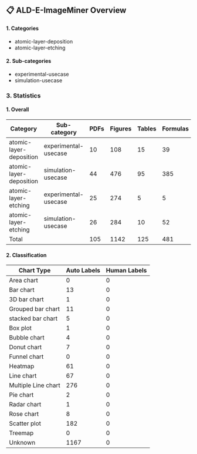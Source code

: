 ## 📋 ALD-E-ImageMiner Overview

#### 1. Categories

- atomic-layer-deposition
- atomic-layer-etching

#### 2. Sub-categories

- experimental-usecase
- simulation-usecase


### 3. Statistics

#### 1. Overall

| Category | Sub-category | PDFs | Figures | Tables | Formulas | Total |
| --- | --- | --- | --- | --- | --- | --- |
| atomic-layer-deposition | experimental-usecase | 10 | 108 | 15 | 39 | 162 |
| atomic-layer-deposition | simulation-usecase | 44 | 476 | 95 | 385 | 956 |
| atomic-layer-etching | experimental-usecase | 25 | 274 | 5 | 5 | 363 |
| atomic-layer-etching | simulation-usecase | 26 | 284 | 10 | 52 | 436 |
| Total |  | 105 | 1142 | 125 | 481 | **1748** |


#### 2. Classification

| Chart Type | Auto Labels | Human Labels |
| --- | --- | --- |
| Area chart | 0 | 0 |
| Bar chart | 13 | 0 |
| 3D bar chart | 1 | 0 |
| Grouped bar chart | 11 | 0 |
| stacked bar chart | 5 | 0 |
| Box plot | 1 | 0 |
| Bubble chart | 4 | 0 |
| Donut chart | 7 | 0 |
| Funnel chart | 0 | 0 |
| Heatmap | 61 | 0 |
| Line chart | 67 | 0 |
| Multiple Line chart | 276 | 0 |
| Pie chart | 2 | 0 |
| Radar chart | 1 | 0 |
| Rose chart | 8 | 0 |
| Scatter plot | 182 | 0 |
| Treemap | 0 | 0 |
| Unknown | 1167 | 0 |
